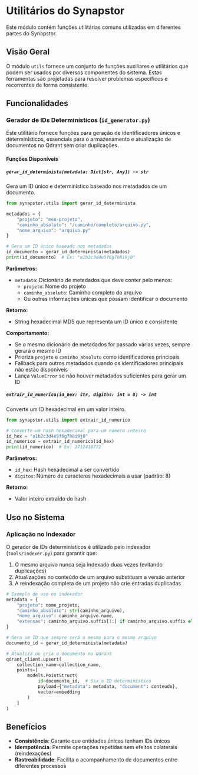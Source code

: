 # Utilitários do Synapstor

Este módulo contém funções utilitárias comuns utilizadas em diferentes partes do Synapstor.

## Visão Geral

O módulo `utils` fornece um conjunto de funções auxiliares e utilitários que podem ser usados por diversos componentes do sistema. Estas ferramentas são projetadas para resolver problemas específicos e recorrentes de forma consistente.

## Funcionalidades

### Gerador de IDs Determinísticos (`id_generator.py`)

Este utilitário fornece funções para geração de identificadores únicos e determinísticos, essenciais para o armazenamento e atualização de documentos no Qdrant sem criar duplicações.

#### Funções Disponíveis

##### `gerar_id_determinista(metadata: Dict[str, Any]) -> str`

Gera um ID único e determinístico baseado nos metadados de um documento.

```python
from synapstor.utils import gerar_id_determinista

metadados = {
    "projeto": "meu-projeto",
    "caminho_absoluto": "/caminho/completo/arquivo.py",
    "nome_arquivo": "arquivo.py"
}

# Gera um ID único baseado nos metadados
id_documento = gerar_id_determinista(metadados)
print(id_documento)  # Ex: "a1b2c3d4e5f6g7h8i9j0"
```

**Parâmetros:**
- `metadata`: Dicionário de metadados que deve conter pelo menos:
  - `projeto`: Nome do projeto
  - `caminho_absoluto`: Caminho completo do arquivo
  - Ou outras informações únicas que possam identificar o documento

**Retorno:**
- String hexadecimal MD5 que representa um ID único e consistente

**Comportamento:**
- Se o mesmo dicionário de metadados for passado várias vezes, sempre gerará o mesmo ID
- Prioriza `projeto` e `caminho_absoluto` como identificadores principais
- Fallback para outros metadados quando os identificadores principais não estão disponíveis
- Lança `ValueError` se não houver metadados suficientes para gerar um ID

##### `extrair_id_numerico(id_hex: str, digitos: int = 8) -> int`

Converte um ID hexadecimal em um valor inteiro.

```python
from synapstor.utils import extrair_id_numerico

# Converte um hash hexadecimal para um número inteiro
id_hex = "a1b2c3d4e5f6g7h8i9j0"
id_numerico = extrair_id_numerico(id_hex)
print(id_numerico)  # Ex: 2712418772
```

**Parâmetros:**
- `id_hex`: Hash hexadecimal a ser convertido
- `digitos`: Número de caracteres hexadecimais a usar (padrão: 8)

**Retorno:**
- Valor inteiro extraído do hash

## Uso no Sistema

### Aplicação no Indexador

O gerador de IDs determinísticos é utilizado pelo indexador (`tools/indexer.py`) para garantir que:

1. O mesmo arquivo nunca seja indexado duas vezes (evitando duplicações)
2. Atualizações no conteúdo de um arquivo substituam a versão anterior
3. A reindexação completa de um projeto não crie entradas duplicadas

```python
# Exemplo de uso no indexador
metadata = {
    "projeto": nome_projeto,
    "caminho_absoluto": str(caminho_arquivo),
    "nome_arquivo": caminho_arquivo.name,
    "extensao": caminho_arquivo.suffix[1:] if caminho_arquivo.suffix else "",
}

# Gera um ID que sempre será o mesmo para o mesmo arquivo
documento_id = gerar_id_determinista(metadata)

# Atualiza ou cria o documento no Qdrant
qdrant_client.upsert(
    collection_name=collection_name,
    points=[
        models.PointStruct(
            id=documento_id,  # Usa o ID determinístico
            payload={"metadata": metadata, "document": conteudo},
            vector=embedding
        )
    ]
)
```

## Benefícios

- **Consistência**: Garante que entidades únicas tenham IDs únicos
- **Idempotência**: Permite operações repetidas sem efeitos colaterais (reindexações)
- **Rastreabilidade**: Facilita o acompanhamento de documentos entre diferentes processos 